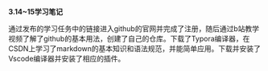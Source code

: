**3.14~15学习笔记**

  通过发布的学习任务中的链接进入github的官网并完成了注册，随后通过b站教学视频了解了github的基本用法，创建了自己的仓库。下载了Typora编译器，在CSDN上学习了markdown的基本知识和语法规范，并能简单应用。下载并安装了Vscode编译器并安装了相应的插件。

